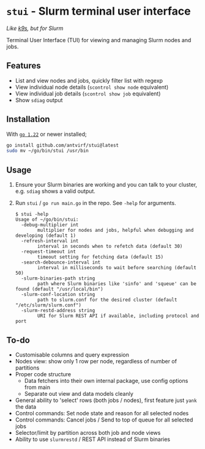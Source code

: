 # `stui` - Slurm terminal user interface

*Like [k9s](https://k9scli.io/), but for Slurm*

Terminal User Interface (TUI) for viewing and managing Slurm nodes and jobs.

## Features

- List and view nodes and jobs, quickly filter list with regexp
- View individual node details (`scontrol show node` equivalent)
- View individual job details (`scontrol show job` equivalent)
- Show `sdiag` output

## Installation

With [`go 1.22`](https://go.dev/doc/install) or newer installed;

```bash
go install github.com/antvirf/stui@latest
sudo mv ~/go/bin/stui /usr/bin
```

## Usage

1. Ensure your Slurm binaries are working and you can talk to your cluster, e.g. `sdiag` shows a valid output.

2. Run `stui` / `go run main.go` in the repo. See `-help` for arguments.

    ```
    $ stui -help
    Usage of ~/go/bin/stui:
      -debug-multiplier int
            multiplier for nodes and jobs, helpful when debugging and developing (default 1)
      -refresh-interval int
            interval in seconds when to refetch data (default 30)
      -request-timeout int
            timeout setting for fetching data (default 15)
      -search-debounce-interval int
            interval in milliseconds to wait before searching (default 50)
      -slurm-binaries-path string
            path where Slurm binaries like 'sinfo' and 'squeue' can be found (default "/usr/local/bin")
      -slurm-conf-location string
            path to slurm.conf for the desired cluster (default "/etc/slurm/slurm.conf")
      -slurm-restd-address string
            URI for Slurm REST API if available, including protocol and port
    ```

## To-do

- Customisable columns and query expression
- Nodes view: show only 1 row per node, regardless of number of partitions
- Proper code structure
  - Data fetchers into their own internal package, use config options from main
  - Separate out view and data models cleanly
- General ability to 'select' rows (both jobs / nodes), first feature just `yank` the data
- Control commands: Set node state and reason for all selected nodes
- Control commands: Cancel jobs / Send to top of queue for all selected jobs
- Selector/limit by partition across both job and node views
- Ability to use `slurmrestd` / REST API instead of Slurm binaries
